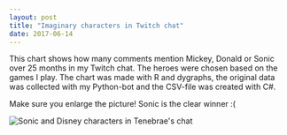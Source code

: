 ```yaml
---
layout: post
title: "Imaginary characters in Twitch chat"
date: 2017-06-14
---
```


This chart shows how many comments mention Mickey, Donald or Sonic over 25 months in my Twitch chat. The heroes were chosen based on the games I play. The chart was made with R and dygraphs, the original data was collected with my Python-bot and the CSV-file was created with C#.

Make sure you enlarge the picture! Sonic is the clear winner :(

<img alt="Sonic and Disney characters in Tenebrae's chat" src="http://i.imgur.com/dL0QiFW.png" />

